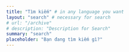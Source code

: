 ```yaml
---
title: "Tìm kiếm" # in any language you want
layout: "search" # necessary for search
# url: "/archive"
# description: "Description for Search"
summary: "search"
placeholder: "Bạn đang tìm kiếm gì?"
---
```

